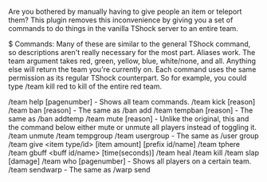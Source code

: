 Are you bothered by manually having to give people an item or teleport them? This plugin removes this inconvenience by giving you a set of commands to do things in the vanilla TShock server to an entire team.

$ Commands:
Many of these are similar to the general TShock command, so descriptions aren't really necessary for the most part. Aliases work. The team argument takes red, green, yellow, blue, white/none, and all. Anything else will return the team you're currently on. Each command uses the same permission as its regular TShock counterpart. So for example, you could type /team kill red to kill of the entire red team.

/team help [pagenumber] - Shows all team commands.
/team kick <team> [reason]
/team ban <team> [reason] - The same as /ban add
/team tempban <team> <time> [reason] - The same as /ban addtemp
/team mute <team> [reason] - Unlike the original, this and the command below either mute or unmute all players instead of toggling it.
/team unmute <team>
/team tempgroup <team> <new group>
/team usergroup <team> <new group> - The same as /user group
/team give <item type/id> <team> [item amount] [prefix id/name]
/team tphere <team>
/team gbuff <team> <buff id/name> [time(seconds)]
/team heal <team>
/team kill <team>
/team slap <team> [damage]
/team who <team> [pagenumber] - Shows all players on a certain team.
/team sendwarp <team> <warpname> - The same as /warp send
